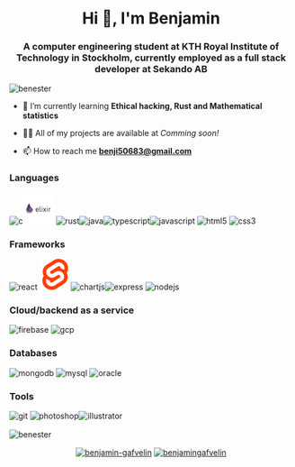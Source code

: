 <h1 align="center">Hi 👋, I'm Benjamin</h1>
<h3 align="center">A computer engineering student at KTH Royal Institute of Technology in Stockholm, currently employed as a full stack developer at Sekando AB</h3>

<p align="left"> <img src="https://komarev.com/ghpvc/?username=benester" alt="benester" /> </p>

- 🌱 I’m currently learning **Ethical hacking, Rust and Mathematical statistics**

- 👨‍💻 All of my projects are available at _Comming soon!_

- 📫 How to reach me **benji50683@gmail.com**

<p align="left">
  <h3>Languages</h3>
  <p align="left">
  <img src="https://devicons.github.io/devicon/devicon.git/icons/c/c-original.svg" alt="c" width="55" height="55"/><img src="https://raw.githubusercontent.com/github/explore/d106aa3f6fa091ab80ab5c8cf0d931baff3caaea/topics/elixir/elixir.png" alt="elixir" width="55" height="55" />
  <img src="https://devicons.github.io/devicon/devicon.git/icons/rust/rust-plain.svg" alt="rust" width="55" height="55"/><img src="https://devicons.github.io/devicon/devicon.git/icons/java/java-original-wordmark.svg" alt="java" width="55" height="55"/><img src="https://devicons.github.io/devicon/devicon.git/icons/typescript/typescript-original.svg" alt="typescript" width="55" height="55"/><img src="https://devicons.github.io/devicon/devicon.git/icons/javascript/javascript-original.svg" alt="javascript" width="55" height="55"/>
<img src="https://devicons.github.io/devicon/devicon.git/icons/html5/html5-original-wordmark.svg" alt="html5" width="55" height="55"/>
<img src="https://devicons.github.io/devicon/devicon.git/icons/css3/css3-original-wordmark.svg" alt="css3" width="55" height="55"/>
  </p>
  <h3>Frameworks</h3>
  <p align="left">
  <img src="https://devicons.github.io/devicon/devicon.git/icons/react/react-original-wordmark.svg" alt="react" width="55" height="55"/>
<img src="https://raw.githubusercontent.com/github/explore/42198dc9113595ddd22cc12771bb719c8cf08b67/topics/svelte/svelte.png" alt="svelte" width="55" height="55" /><img src="https://www.chartjs.org/media/logo-title.svg" alt="chartjs" width="55" height="55"/><img src="https://devicons.github.io/devicon/devicon.git/icons/express/express-original-wordmark.svg" alt="express" width="55" height="55"/>
<img src="https://devicons.github.io/devicon/devicon.git/icons/nodejs/nodejs-original-wordmark.svg" alt="nodejs" width="55" height="55"/>
  </p>
 <h3>Cloud/backend as a service</h3>
 <p align="left">
<img src="https://www.vectorlogo.zone/logos/firebase/firebase-icon.svg" alt="firebase" width="55" height="55"/> <img src="https://www.vectorlogo.zone/logos/google_cloud/google_cloud-icon.svg" alt="gcp" width="55" height="55"/> 
  </p>
<h3>Databases</h3>
<p align="left">
<img src="https://devicons.github.io/devicon/devicon.git/icons/mongodb/mongodb-original-wordmark.svg" alt="mongodb" width="55" height="55"/> <img src="https://devicons.github.io/devicon/devicon.git/icons/mysql/mysql-original-wordmark.svg" alt="mysql" width="55" height="55"/>  <img src="https://devicons.github.io/devicon/devicon.git/icons/oracle/oracle-original.svg" alt="oracle" width="55" height="55"/>
  </p>
<h3>Tools</h3>
<p align="left">
   <img src="https://www.vectorlogo.zone/logos/git-scm/git-scm-icon.svg" alt="git" width="55" height="55"/>   <img src="https://devicons.github.io/devicon/devicon.git/icons/photoshop/photoshop-plain.svg" alt="photoshop" width="55" height="55"/><img src="https://www.vectorlogo.zone/logos/adobe_illustrator/adobe_illustrator-icon.svg" alt="illustrator" width="55" height="55"/></p></p><p><img align="center" src="https://github-readme-stats.vercel.app/api/top-langs/?username=benester&layout=compact&hide=html" alt="benester" /></p>

<p align="center">
<a href="https://linkedin.com/in/benjamin-gafvelin" target="blank"><img align="center" src="https://cdn.jsdelivr.net/npm/simple-icons@3.0.1/icons/linkedin.svg" alt="benjamin-gafvelin" height="30" width="30" /></a>
<a href="https://instagram.com/benjamingafvelin" target="blank"><img align="center" src="https://cdn.jsdelivr.net/npm/simple-icons@3.0.1/icons/instagram.svg" alt="benjamingafvelin" height="30" width="30" /></a>
</p>
